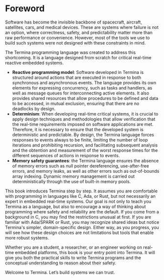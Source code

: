 # Foreword

Software has become the invisible backbone of spacecraft, aircraft, satellites, cars, and medical devices. These are systems where failure is not an option, where correctness, safety, and predictability matter more than raw performance or convenience. However, most of the tools we use to build such systems were not designed with these constraints in mind.  

The Termina programming language was created to address this shortcoming. It is a language designed from scratch for critical real-time reactive embedded systems.

- **Reactive programming model**: Software developed in Termina is structured around actions that are executed in response to both synchronous and asynchronous events. The language provides its own elements for expressing concurrency, such as tasks and handlers, as well as message queues for interconnecting active elements. It also provides shared resources that allow procedures to be defined and data to be accessed, in mutual exclusion, ensuring that there are no deadlocks by design.
- **Determinism**: When developing real-time critical systems, it is crucial to apply design techniques and methodologies that allow verification that the real-time requirements imposed on software applications are met. Therefore, it is necessary to ensure that the developed system is deterministic and predictable. By design, the Termina language forces responses to events always to be finite, limiting the number of loop iterations and prohibiting recursion, and facilitating subsequent analysis and the obtention and measurement of the worst response times for the different sequences of actions in response to events.
- **Memory safety guarantees**: the Termina language ensures the absence of memory errors such as null pointer dereferencing, use-after-free errors, and memory leaks, as well as other errors such as out-of-bounds array indexing. Dynamic memory management is carried out deterministically through the use of built-in memory pools.

This book introduces Termina step by step. It assumes you are comfortable with programming in languages like C, Ada, or Rust, but not necessarily an expert in embedded real-time systems. Our goal is not only to teach you Termina as a language, but also to encourage a way of thinking about programming where safety and reliability are the default.  If you come from a background in C, you may find the restrictions unusual at first. If you are familiar with Ada/SPARK or Rust, you may recognize shared ideas but notice Termina's simpler, domain-specific design. Either way, as you progress, you will see how these design choices are not limitations but tools that enable more robust systems.  

Whether you are a student, a researcher, or an engineer working on real-time embedded platforms, this book is your entry point into Termina. It will give you both the practical skills to write Termina programs and the conceptual understanding to reason about their safety.

Welcome to Termina. Let’s build systems we can trust.
